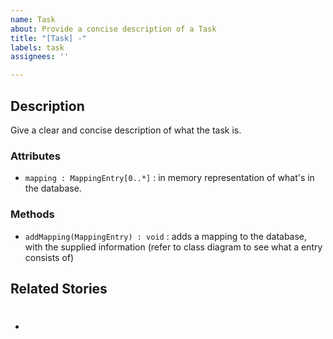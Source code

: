 ```yaml
---
name: Task
about: Provide a concise description of a Task
title: "[Task] -"
labels: task
assignees: ''

---
```


## Description
Give a clear and concise description of what the task is.

### Attributes
- `mapping : MappingEntry[0..*]` : in memory representation of what's in the database.

### Methods
- `addMapping(MappingEntry) : void` : adds a mapping to the database, with the supplied information (refer to class diagram to see what a entry consists of)

## Related Stories
- #
